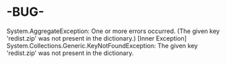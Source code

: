 # -BUG-
System.AggregateException: One or more errors occurred. (The given key 'redist.zip' was not present in the dictionary.)  [Inner Exception] System.Collections.Generic.KeyNotFoundException: The given key 'redist.zip' was not present in the dictionary.
